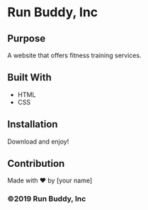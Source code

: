 # Run Buddy, Inc

## Purpose
A website that offers fitness training services. 

## Built With
* HTML
* CSS

## Installation
Download and enjoy!

## Contribution
Made with ❤️ by [your name]

### ©️2019 Run Buddy, Inc 
